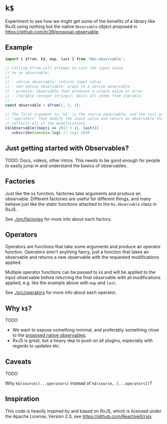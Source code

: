 # `k$`

Experiment to see how we might get some of the benefits of a library like RxJS
using nothing but the native `Observable` object proposed in
https://github.com/tc39/proposal-observable.

## Example

```js
import { $from, k$, map, last } from 'kbn-observable';

// Calling $from will attempt to cast the input value
// to an observable:
// 
// - native observable: returns input value
// - non-native observable: wraps in a native observable
// - promise: observable that produces a single value or error
// - iterable (except strings): emits all items from iterable
// 
const observable = $from(1, 2, 3);

// The first argument to `k$` is the source observable, and the rest are
// "operators" that modify the input value and return an observable that
// reflects all of the modifications.
k$(observable)(map(i => 2017 + i), last())
  .subscribe(console.log) // logs 2020
```

## Just getting started with Observables?

TODO: Docs, videos, other intros. This needs to be good enough for people to
easily jump in and understand the basics of observables.

## Factories

Just like the `k$` function, factories take arguments and produce an
observable. Different factories are useful for different things, and many
behave just like the static functions attached to the `Rx.Observable` class in
RxJS.

See [./src/factories](./src/factories) for more info about each factory.

## Operators

Operators are functions that take some arguments and produce an operator
function. Operators aren't anything fancy, just a function that takes an
observable and returns a new observable with the requested modifications
applied.

Multiple operator functions can be passed to `k$` and will be applied to the
input observable before returning the final observable with all modifications
applied, e.g. like the example above with `map` and `last`.

See [./src/operators](./src/operators) for more info about each operator.

## Why `k$`?

TODO

- We want to expose something minimal, and preferably something close to the
  [proposed native observables](https://github.com/tc39/proposal-observable).
- RxJS is great, but a heavy dep to push on all plugins, especially with regards
  to updates etc.

## Caveats

TODO

Why `k$(source)(...operators)` instead of `k$(source, [...operators])`?

## Inspiration

This code is heavily inspired by and based on RxJS, which is licensed under the
Apache License, Version 2.0, see https://github.com/ReactiveX/rxjs.
